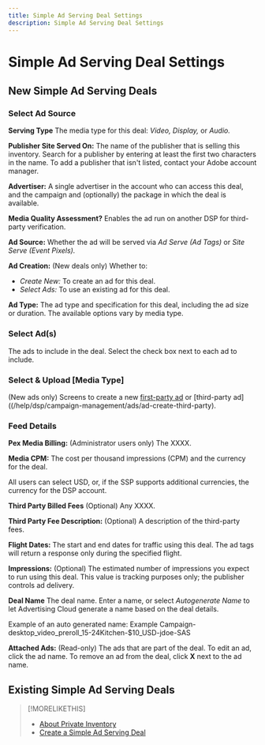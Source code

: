 ```yaml
---
title: Simple Ad Serving Deal Settings
description: Simple Ad Serving Deal Settings
---
```


# Simple Ad Serving Deal Settings

## New Simple Ad Serving Deals

### Select Ad Source

**Serving Type** The media type for this deal: *Video,* *Display,* or *Audio.*

**Publisher Site Served On:** The name of the publisher that is selling this inventory. Search for a publisher by entering at least the first two characters in the name. To add a publisher that isn't listed, contact your Adobe account manager.

**Advertiser:** A single advertiser in the account who can access this deal, and the campaign and (optionally) the package in which the deal is available.

**Media Quality Assessment?** Enables the ad run on another DSP for third-party verification. <!-- Who can select this? It's disabled for me. Need to see if there are additional fields when this is enabled. -->

**Ad Source:** Whether the ad will be served via *Ad Serve (Ad Tags)* or *Site Serve (Event Pixels).*

**Ad Creation:** (New deals only) Whether to:

* *Create New:* To create an ad for this deal.
* *Select Ads:* To use an existing ad for this deal.

**Ad Type:** The ad type and specification for this deal, including the ad size or duration. The available options vary by media type.

### Select Ad(s)

The ads to include in the deal. Select the check box next to each ad to include.

### Select & Upload [Media Type]

(New ads only) Screens to create a new [first-party ad](/help/dsp/campaign-management/ads/ad-create.md) or [third-party ad]((/help/dsp/campaign-management/ads/ad-create-third-party).

### Feed Details

**Pex Media Billing:** (Administrator users only) The XXXX.

**Media CPM:** The cost per thousand impressions (CPM) and the currency for the deal.

All users can select USD, or, if the SSP supports additional currencies, the currency for the DSP account.

**Third Party Billed Fees** (Optional) Any XXXX.

**Third Party Fee Description:** (Optional) A description of the third-party fees.

**Flight Dates:** The start and end dates for traffic using this deal. The ad tags will return a response only during the specified flight.

**Impressions:** (Optional) The estimated number of impressions you expect to run using this deal. This value is tracking purposes only; the publisher controls ad delivery. <!-- verify -->

**Deal Name** The deal name. Enter a name, or select *Autogenerate Name* to let Advertising Cloud generate a name based on the deal details.

Example of an auto generated name: Example Campaign-desktop_video_preroll_15-24Kitchen-$10_USD-jdoe-SAS

**Attached Ads:** (Read-only) The ads that are part of the deal. To edit an ad, click the ad name. To remove an ad from the deal, click **X** next to the ad name.

## Existing Simple Ad Serving Deals

<!-- completely different settings layout, so need a separate section for them -->


>[!MORELIKETHIS]
>
>* [About Private Inventory](private-inventory-about.md)
>* [Create a Simple Ad Serving Deal](simple-deal-create.md)

